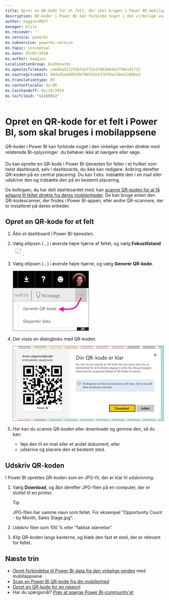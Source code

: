 ```yaml
---
title: Opret en QR-kode for et felt, der skal bruges i Power BI-mobilapps
description: QR-koder i Power BI kan forbinde noget i den virkelige verden direkte med relaterede BI-oplysninger i Power BI-mobilappen, uden at det er nødvendigt at søge.
author: maggiesMSFT
manager: kfile
ms.reviewer: ''
ms.service: powerbi
ms.subservice: powerbi-service
ms.topic: conceptual
ms.date: 03/07/2018
ms.author: maggies
LocalizationGroup: Dashboards
ms.openlocfilehash: cab65ad12255b7a5ff2e37902684437f0e191723
ms.sourcegitcommit: 60dad5aa0d85db790553e537bf8ac34ee3289ba3
ms.translationtype: HT
ms.contentlocale: da-DK
ms.lasthandoff: 05/29/2019
ms.locfileid: "61169022"
---
```

# <a name="create-a-qr-code-for-a-tile-in-power-bi-to-use-in-the-mobile-apps"></a>Opret en QR-kode for et felt i Power BI, som skal bruges i mobilappsene
QR-koder i Power BI kan forbinde noget i den virkelige verden direkte med relaterede BI-oplysninger &#151; du behøver ikke at navigere eller søge.

Du kan oprette en QR-kode i Power BI-tjenesten for felter i et hvilket som helst dashboard, selv i dashboards, du ikke kan redigere. Anbring derefter QR-koden på en central placering. Du kan f.eks. indsætte den i en mail eller udskrive den og indsætte den på en bestemt placering. 

De kollegaer, du har delt dashboardet med, kan [scanne QR-koden for at få adgang til feltet direkte fra deres mobilenheder](consumer/mobile/mobile-apps-qr-code.md). De kan bruge enten den QR-kodescanner, der findes i Power BI-appen, eller andre QR-scannere, der er installeret på deres enheder.


## <a name="create-a-qr-code-for-a-tile"></a>Opret en QR-kode for et felt
1. Åbn et dashboard i Power BI-tjenesten.
2. Vælg ellipsen (...) i øverste højre hjørne af feltet, og vælg **Fokustilstand** ![](media/service-create-qr-code-for-tile/fullscreen-icon.jpg).
3. Vælg ellipsen (...) i øverste højre hjørne, og vælg **Generér QR-kode**. 
   
    ![](media/service-create-qr-code-for-tile/power-bi-create-qr-code-tile.png)
4. Der vises en dialogboks med QR-koden. 
   
    ![](media/service-create-qr-code-for-tile/pbi_qrcode_opportunity_count.png)
5. Her kan du scanne QR-koden eller downloade og gemme den, så du kan: 
   
   * føje den til en mail eller et andet dokument, eller 
   * udskrive og placere den et bestemt sted. 

## <a name="print-the-qr-code"></a>Udskriv QR-koden
I Power BI oprettes QR-koden som en JPG-fil, der er klar til udskrivning. 

1. Vælg **Download**, og åbn derefter JPG-filen på en computer, der er sluttet til en printer.  
   
   > [!TIP]
   > JPG-filen har samme navn som feltet. For eksempel "Opportunity Count - by Month, Sales Stage.jpg".
   > 
   > 
2. Udskriv filen som 100 % eller "faktisk størrelse".  
3. Klip QR-koden langs kanterne, og klæb den fast et sted, der er relevant for feltet. 

## <a name="next-steps"></a>Næste trin
* [Opret forbindelse til Power BI-data fra den virkelige verden](consumer/mobile/mobile-apps-data-in-real-world-context.md) med mobilappsene
* [Scan en Power BI QR-kode fra din mobilenhed](consumer/mobile/mobile-apps-qr-code.md)
* [Opret en QR-kode for en rapport](service-create-qr-code-for-report.md)
* Har du spørgsmål? [Prøv at spørge Power BI-community'et](http://community.powerbi.com/)

